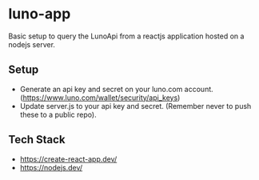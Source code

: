 # luno-app
Basic setup to query the LunoApi from a reactjs application hosted on a nodejs server.

## Setup
- Generate an api key and secret on your luno.com account. (https://www.luno.com/wallet/security/api_keys)
- Update server.js to your api key and secret. (Remember never to push these to a public repo). 

## Tech Stack
- https://create-react-app.dev/
- https://nodejs.dev/

